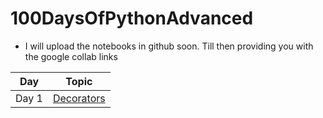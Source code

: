 # 100DaysOfPythonAdvanced

- I will upload the notebooks in github soon. Till then providing you with the google collab links


| Day | Topic |
| --- | ----- |
| Day 1 | [Decorators](https://colab.research.google.com/drive/1Bcemnn7S_tXSDDptFvAWKfH9VTre6tLh?usp=sharing)
